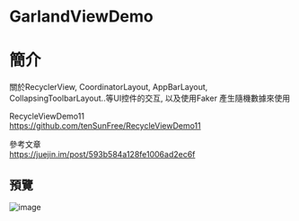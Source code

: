 # GarlandViewDemo



簡介
==================================
關於RecyclerView, CoordinatorLayout, AppBarLayout, CollapsingToolbarLayout..等UI控件的交互, 以及使用Faker 產生隨機數據來使用

RecycleViewDemo11                                     
https://github.com/tenSunFree/RecycleViewDemo11

參考文章                                     
https://juejin.im/post/593b584a128fe1006ad2ec6f

預覽
--------
![image](https://i.imgur.com/eoNmLIS.jpg)  
